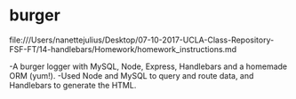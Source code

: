 # burger
file:///Users/nanettejulius/Desktop/07-10-2017-UCLA-Class-Repository-FSF-FT/14-handlebars/Homework/homework_instructions.md

-A burger logger with MySQL, Node, Express, Handlebars and a homemade ORM (yum!).
-Used Node and MySQL to query and route data, and Handlebars to generate the HTML.
